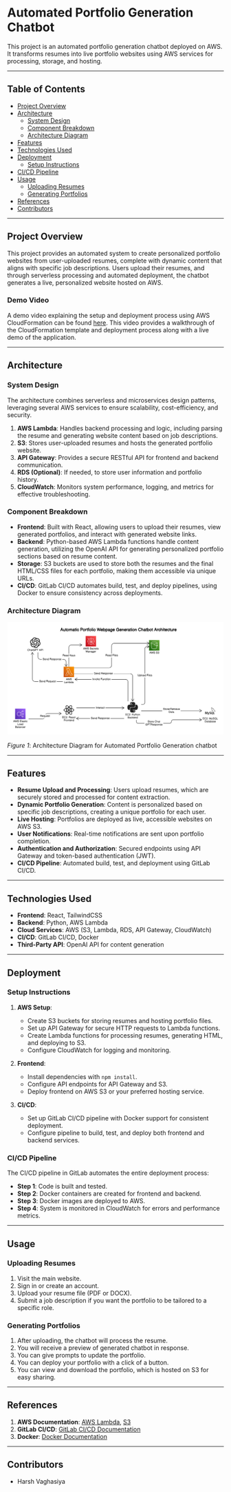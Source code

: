 # Automated Portfolio Generation Chatbot

This project is an automated portfolio generation chatbot deployed on AWS. It transforms resumes into live portfolio websites using AWS services for processing, storage, and hosting. 

---

## Table of Contents
- [Project Overview](#project-overview)
- [Architecture](#architecture)
  - [System Design](#system-design)
  - [Component Breakdown](#component-breakdown)
  - [Architecture Diagram](#architecture-diagram)
- [Features](#features)
- [Technologies Used](#technologies-used)
- [Deployment](#deployment)
  - [Setup Instructions](#setup-instructions)
- [CI/CD Pipeline](#cicd-pipeline)
- [Usage](#usage)
  - [Uploading Resumes](#uploading-resumes)
  - [Generating Portfolios](#generating-portfolios)
- [References](#references)
- [Contributors](#contributors)

---

## Project Overview

This project provides an automated system to create personalized portfolio websites from user-uploaded resumes, complete with dynamic content that aligns with specific job descriptions. Users upload their resumes, and through serverless processing and automated deployment, the chatbot generates a live, personalized website hosted on AWS.

### Demo Video
A demo video explaining the setup and deployment process using AWS CloudFormation can be found [here](Demo.mp4). This video provides a walkthrough of the CloudFormation template and deployment process along with a live demo of the application.

---

## Architecture

### System Design

The architecture combines serverless and microservices design patterns, leveraging several AWS services to ensure scalability, cost-efficiency, and security.

1. **AWS Lambda**: Handles backend processing and logic, including parsing the resume and generating website content based on job descriptions.
2. **S3**: Stores user-uploaded resumes and hosts the generated portfolio website.
3. **API Gateway**: Provides a secure RESTful API for frontend and backend communication.
4. **RDS (Optional)**: If needed, to store user information and portfolio history.
5. **CloudWatch**: Monitors system performance, logging, and metrics for effective troubleshooting.

### Component Breakdown

- **Frontend**: Built with React, allowing users to upload their resumes, view generated portfolios, and interact with generated website links.
- **Backend**: Python-based AWS Lambda functions handle content generation, utilizing the OpenAI API for generating personalized portfolio sections based on resume content.
- **Storage**: S3 buckets are used to store both the resumes and the final HTML/CSS files for each portfolio, making them accessible via unique URLs.
- **CI/CD**: GitLab CI/CD automates build, test, and deploy pipelines, using Docker to ensure consistency across deployments.

### Architecture Diagram

![Architecture Diagram](diagram.png)

*Figure 1*: Architecture Diagram for Automated Portfolio Generation chatbot

---

## Features

- **Resume Upload and Processing**: Users upload resumes, which are securely stored and processed for content extraction.
- **Dynamic Portfolio Generation**: Content is personalized based on specific job descriptions, creating a unique portfolio for each user.
- **Live Hosting**: Portfolios are deployed as live, accessible websites on AWS S3.
- **User Notifications**: Real-time notifications are sent upon portfolio completion.
- **Authentication and Authorization**: Secured endpoints using API Gateway and token-based authentication (JWT).
- **CI/CD Pipeline**: Automated build, test, and deployment using GitLab CI/CD.

---

## Technologies Used

- **Frontend**: React, TailwindCSS
- **Backend**: Python, AWS Lambda
- **Cloud Services**: AWS (S3, Lambda, RDS, API Gateway, CloudWatch)
- **CI/CD**: GitLab CI/CD, Docker
- **Third-Party API**: OpenAI API for content generation

---

## Deployment

### Setup Instructions

1. **AWS Setup**:
   - Create S3 buckets for storing resumes and hosting portfolio files.
   - Set up API Gateway for secure HTTP requests to Lambda functions.
   - Create Lambda functions for processing resumes, generating HTML, and deploying to S3.
   - Configure CloudWatch for logging and monitoring.

2. **Frontend**:
   - Install dependencies with `npm install`.
   - Configure API endpoints for API Gateway and S3.
   - Deploy frontend on AWS S3 or your preferred hosting service.

3. **CI/CD**:
   - Set up GitLab CI/CD pipeline with Docker support for consistent deployment.
   - Configure pipeline to build, test, and deploy both frontend and backend services.

### CI/CD Pipeline

The CI/CD pipeline in GitLab automates the entire deployment process:
- **Step 1**: Code is built and tested.
- **Step 2**: Docker containers are created for frontend and backend.
- **Step 3**: Docker images are deployed to AWS.
- **Step 4**: System is monitored in CloudWatch for errors and performance metrics.

---

## Usage

### Uploading Resumes

1. Visit the main website.
2. Sign in or create an account.
3. Upload your resume file (PDF or DOCX).
4. Submit a job description if you want the portfolio to be tailored to a specific role.

### Generating Portfolios

1. After uploading, the chatbot will process the resume.
2. You will receive a preview of generated chatbot in response.
3. You can give prompts to update the portfolio.
4. You can deploy your portfolio with a click of a button.
3. You can view and download the portfolio, which is hosted on S3 for easy sharing.

---

## References

1. **AWS Documentation**: [AWS Lambda](https://docs.aws.amazon.com/lambda/latest/dg/welcome.html), [S3](https://docs.aws.amazon.com/s3/index.html)
2. **GitLab CI/CD**: [GitLab CI/CD Documentation](https://docs.gitlab.com/ee/ci/)
3. **Docker**: [Docker Documentation](https://docs.docker.com/)

---

## Contributors

- Harsh Vaghasiya


